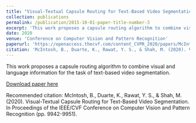 ```yaml
---
title: "Visual-Textual Capsule Routing for Text-Based Video Segmentation"
collection: publications
permalink: /publication/2015-10-01-paper-title-number-3
excerpt: 'This work proposes a capsule routing algorithm to combine visual and language information for the task of text-based video segmentation.'
date: 2020
venue: 'Conference on Computer Vision and Pattern Recognition'
paperurl: 'https://openaccess.thecvf.com/content_CVPR_2020/papers/McIntosh_Visual-Textual_Capsule_Routing_for_Text-Based_Video_Segmentation_CVPR_2020_paper.pdf'
citation: 'McIntosh, B., Duarte, K., Rawat, Y. S., & Shah, M. (2020). Visual-Textual Capsule Routing for Text-Based Video Segmentation. In Proceedings of the IEEE/CVF Conference on Computer Vision and Pattern Recognition (pp. 9942-9951).'
---
```

This work proposes a capsule routing algorithm to combine visual and language information for the task of text-based video segmentation.

[Download paper here](https://openaccess.thecvf.com/content_CVPR_2020/papers/McIntosh_Visual-Textual_Capsule_Routing_for_Text-Based_Video_Segmentation_CVPR_2020_paper.pdf)

Recommended citation: McIntosh, B., Duarte, K., Rawat, Y. S., & Shah, M. (2020). Visual-Textual Capsule Routing for Text-Based Video Segmentation. In Proceedings of the IEEE/CVF Conference on Computer Vision and Pattern Recognition (pp. 9942-9951).